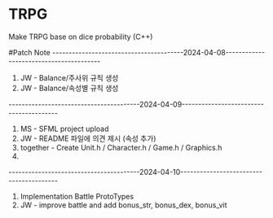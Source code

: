 # TRPG
Make TRPG base on dice probability
(C++)

#Patch Note
----------------------------------------2024-04-08----------------------------------------
1. JW - Balance/주사위 규칙 생성
2. JW - Balance/속성별 규칙 생성

----------------------------------------2024-04-09----------------------------------------
1. MS - SFML project upload
2. JW - README 파일에 의견 제시 (속성 추가)
3. together - Create Unit.h / Character.h / Game.h / Graphics.h
4. 
----------------------------------------2024-04-10----------------------------------------
1. Implementation Battle ProtoTypes
2. JW - improve battle and add bonus_str, bonus_dex, bonus_vit
